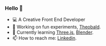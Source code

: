 ### Hello 👋

- 💻 A Creative Front End Developer
- 🔭 Working on fun experiments, [Theobald](https://github.com/benoitdelorme/theobald).
- 🌱 Currently learning [Three.js](https://threejs.org/), [Blender](https://www.blender.org/).
- 📫 How to reach me: [Linkedin](https://www.linkedin.com/in/bdelorme/).
